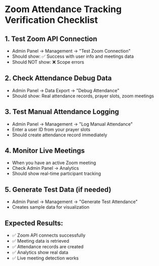 
# Zoom Attendance Tracking Verification Checklist

## 1. Test Zoom API Connection
- Admin Panel → Management → "Test Zoom Connection"
- Should show: ✅ Success with user info and meetings data
- Should NOT show: ❌ Scope errors

## 2. Check Attendance Debug Data
- Admin Panel → Data Export → "Debug Attendance"
- Should show: Real attendance records, prayer slots, zoom meetings

## 3. Test Manual Attendance Logging
- Admin Panel → Management → "Log Manual Attendance"
- Enter a user ID from your prayer slots
- Should create attendance record immediately

## 4. Monitor Live Meetings
- When you have an active Zoom meeting
- Check Admin Panel → Analytics
- Should show real-time participant tracking

## 5. Generate Test Data (if needed)
- Admin Panel → Management → "Generate Test Attendance"
- Creates sample data for visualization

## Expected Results:
- ✅ Zoom API connects successfully
- ✅ Meeting data is retrieved
- ✅ Attendance records are created
- ✅ Analytics show real data
- ✅ Live meeting detection works

